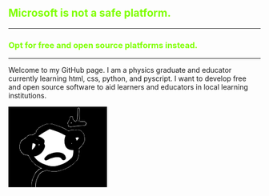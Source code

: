 ## <span style="color: chartreuse"> Microsoft is not a safe platform. </span>
---

### <span style="color: chartreuse"> Opt for free and open source platforms instead. </span>
---

Welcome to my GitHub page. I am a physics graduate and educator currently learning html, css, python, and pyscript. I want to develop free and open source software to aid learners and educators in local learning institutions.

<img src="cartoon.png">

<!--
**duarte-phy/duarte-phy** is a ✨ _special_ ✨ repository because its `README.md` (this file) appears on your GitHub profile.

Here are some ideas to get you started:

- 🔭 I’m currently working on ...
- 🌱 I’m currently learning ...
- 👯 I’m looking to collaborate on ...
- 🤔 I’m looking for help with ...
- 💬 Ask me about ...
- 📫 How to reach me: ...
- 😄 Pronouns: ...
- ⚡ Fun fact: ...
-->
